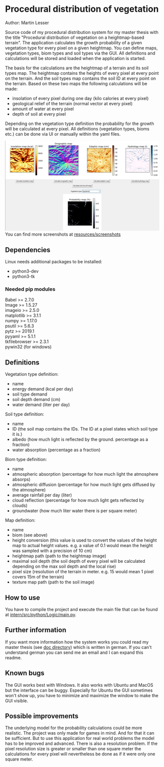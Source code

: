 # Procedural distribution of vegetation
Author: Martin Lesser

Source code of my procedural distribution system for my master thesis with the title 
"Procedural distribution of vegetation on a heightmap-based terrain".
The application calculates the growth probability of a given vegetation type for every pixel on a given heightmap.
You can define maps, vegetation types, biom types and soil types via the GUI. All definitions and calculations will be 
stored and loaded when the application is started. 

The basis for the calculations are the heightmap of a terrain and its soil types map. The heightmap contains the
heights of every pixel at every point on the terrain. And the soil types map contains the soil ID at every point on the 
terrain. Based on these two maps the following calculations will be made:
- insolation of every pixel during one day (kilo calories at every pixel)
- geological relief of the terrain (normal vector at every pixel)
- amount of water at every pixel
- depth of soil at every pixel 

Depending on the vegetation type definition the probability for the growth will be calculated at every pixel.
All definitions (vegetation types, bioms etc.) can be done via UI or manually within the yaml files.

![appletrees_growth_probabilities_on_terrain](https://github.com/MartinLesser/Procedural-distribution-of-vegetation/blob/master/resources/screenshots/calculated_results_terrain_small_appletrees.JPG "Results of the calculation for the growth probability of appletrees on a terrain")  
You can find more screenshots at [resources/screenshots](resources/screenshots)

## Dependencies
Linux needs additional packages to be installed:
- python3-dev
- python3-tk
### Needed pip modules
Babel >= 2.7.0  
Image >= 1.5.27  
imageio >= 2.5.0  
matplotlib >= 3.1.1  
numpy >= 1.17.0  
psutil >= 5.6.3  
pytz >= 2019.1  
pyyaml >= 5.1.1  
tkfilebrowser >= 2.3.1  
pywin32 (for windows)

## Definitions
Vegetation type definition:
- name
- energy demand (kcal per day)
- soil type demand
- soil depth demand (cm)
- water demand (liter per day)

Soil type definition:
- name
- ID (the soil map contains the IDs. The ID at a pixel states which soil type it is.)
- albedo (how much light is reflected by the ground. percentage as a fraction)
- water absorption (percentage as a fraction)

Biom type definition:
- name
- atmospheric absorption (percentage for how much light the atmosphere absorps)
- atmospheric diffusion (percentage for how much light gets diffused by the atmosphere)
- average rainfall per day (liter)
- cloud reflection (percentage for how much light gets reflected by clouds)
- groundwater (how much liter water there is per square meter)

Map definition:
- name
- biom (see above)
- height conversion (this value is used to convert the values of the height map to actual height values. e.g. a value of
0.1 would mean the height was sampled with a precision of 10 cm)
- heightmap path (path to the heightmap image)
- maximal soil depth (the soil depth of every pixel will be calculated depending on the max soil depth and the local
rise)
- pixel size (resolution of the terrain in meter. e.g. 15 would mean 1 pixel covers 15m of the terrain)
- texture map path (path to the soil image)

## How to use
You have to compile the project and execute the main file that can be found at [intern/src/python/Logic/main.py](intern/src/python/Logic/main.py).

## Further information
If you want more information how the system works you could read my master thesis (see [doc directory](doc/))
which is written in german. If you can't understand german you can send me an email and I can expand
this readme.

## Known bugs
The GUI works best with Windows. It also works with Ubuntu and MacOS but the interface can be buggy. Especially for
Ubuntu the GUI sometimes won't show up, you have to minimize and maximize the window to make the GUI visible.

## Possible improvements
The underlying model for the probability calculations could be more realistic. The project was only made for games in
mind. And for that it can be sufficient. But to use this application for real world problems the model has to be 
improved and advanced.
There is also a resolution problem. If the pixel resolution size is greater or smaller than one square meter the 
calculations for every pixel will nevertheless be done as if it were only one square meter.